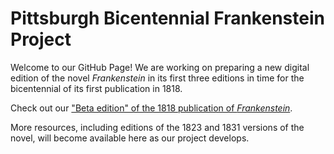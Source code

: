 # Pittsburgh Bicentennial Frankenstein Project

Welcome to our GitHub Page!
We are working on preparing a new digital edition of the novel _Frankenstein_ in its first three editions in time for the bicentennial of its first publication in 1818. 

Check out our ["Beta edition" of the 1818 publication of _Frankenstein_](https://ebeshero.github.io/Pittsburgh_Frankenstein/Frankenstein_1818.html).

More resources, including editions of the 1823 and 1831 versions of the novel, will become available here as our project develops. 
